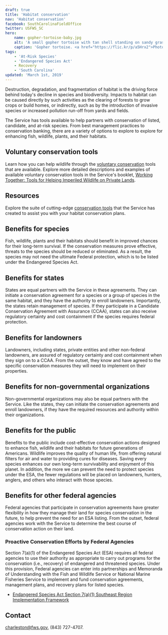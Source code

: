 ```yaml
---
draft: true
title: 'Habitat conservation'
nav: 'Habitat conservation'
facebook: SouthCarolinaFieldOffice
twitter: USFWS_SC
hero:
    name: gopher-tortoise-baby.jpg
    alt: 'A small gopher tortoise with tan shell standing on sandy grass covered soil.'
    caption: 'Gopher tortoise. <a href="https://flic.kr/p/a5Hrx2">Photo</a> by Randy Browning, USFWS.'
tags:
    - 'At-Risk Species'
    - 'Endangered Species Act'
    - Recovery
    - 'South Carolina'
updated: 'March 1st, 2019'
---
```


Destruction, degradation, and fragmentation of habitat is the driving force behind today's decline in species and biodiversity. Impacts to habitat can be caused directly by such activities as the clearing of forests to grow crops or build homes, or indirectly, such as by the introduction of invasive species or increased pollution run-off from yards and fields.

The Service has tools available to help partners with  conservation of listed, candidate, and at-risk species.  From best management practices to conservation banking, there are a variety of options to explore  to explore for enhancing fish, wildlife, plants, and their habitats.

## Voluntary conservation tools

Learn how you can help  wildlife through the [voluntary conservation](/endangered-species-act/voluntary-conservation-tools/) tools that are available. Explore more detailed descriptions and examples of available voluntary conservation tools in the Service's booklet, [Working Together: Tools for Helping Imperiled Wildlife on Private Lands](https://www.google.com/url?q=https://www.fws.gov/endangered/esa-library/pdf/ImperiledWildlifeFinalDec2005.pdf&sa=D&ust=1551468608649000&usg=AFQjCNFN4-uu7INWwD_SnCTLxqHwumhn3Q).

## Resources

Explore the suite of cutting-edge [conservation tools](/conservation-tools/) that the Service has created to assist you with your habitat conservation plans.

## Benefits for species

Fish, wildlife, plants and their habitats should benefit in improved chances for their long-term survival. If the conservation measures prove effective, threats to the species should be reduced or eliminated. As a result, the species may not need the ultimate Federal protection, which is to be listed under the Endangered Species Act.

## Benefits for states

States are equal partners with the Service in these agreements. They can initiate a conservation agreement for a species or a group of species in the same habitat, and they have the authority to enroll landowners. Importantly, the states retain management of species. If they participate in a Candidate Conservation Agreement with Assurance (CCAA), states can also receive regulatory certainty and cost containment if the species requires federal protection.

## Benefits for landowners

Landowners, including states, private entities and other non-federal landowners, are assured of regulatory certainty and cost containment when they sign on to a CCAA. From the outset, they know and have agreed to the specific conservation measures they will need to implement on their properties.

## Benefits for non-governmental organizations

Non-governmental organizations may also be equal partners with the Service. Like the states, they can initiate the conservation agreements and enroll landowners, if they have the required resources and authority within their organizations.

## Benefits for the public

Benefits to the public include cost-effective conservation actions designed to enhance fish, wildlife and their habitats for future generations of Americans. Wildlife improves the quality of human life, from offering natural filters for air and water to providing cures for diseases. Saving every species enhances our own long-term survivability and enjoyment of this planet. In addition, the more we can prevent the need to protect species under the ESA, the fewer regulations will be placed on landowners, hunters, anglers, and others who interact with those species.

## Benefits for other federal agencies

Federal agencies that participate in conservation agreements have greater flexibility in how they manage their land for species conservation in the future, to help prevent the need for an ESA listing. From the outset, federal agencies work with the Service to determine the best course of conservation action on their land.

### Proactive Conservation Efforts by Federal Agencies

Section 7(a)(1) of the Endangered Species Act (ESA) requires all federal agencies to use their authority as appropriate to carry out programs for the conservation (i.e., recovery) of endangered and threatened species.  Under this provision, Federal agencies can enter into partnerships and Memoranda of Understanding with the Fish and Wildlife Service or National Marine Fisheries Service to implement and fund conservation agreements, management plans, and recovery plans for listed species.

- [Endangered Species Act Section 7(a)(1) Southeast Region Implementation Framework](/pdf/guidelines/southeast-region-ESA-section-7-a1-implementation-framework.pdf)


## Contact

[charleston@fws.gov](mailto:charleston@fws.gov), (843) 727-4707.
